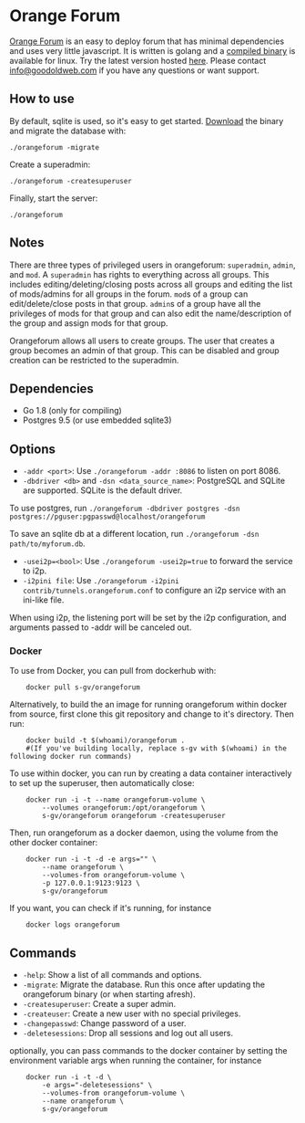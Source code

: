 Orange Forum
============

[Orange Forum](http://www.goodoldweb.com/orangeforum/) is an easy to deploy forum that has minimal dependencies and uses very little javascript.
It is written is golang and a [compiled binary](https://github.com/s-gv/orangeforum/releases) is available for linux.
Try the latest version hosted [here](https://groups.goodoldweb.com/).
Please contact [info@goodoldweb.com](mailto:info@goodoldweb.com) if you have any questions or want support.

How to use
----------

By default, sqlite is used, so it's easy to get started.
[Download](https://github.com/s-gv/orangeforum/releases) the binary and migrate the database with:

```
./orangeforum -migrate
```

Create a superadmin:

```
./orangeforum -createsuperuser
```

Finally, start the server:

```
./orangeforum
```

Notes
-----

There are three types of privileged users in orangeforum: `superadmin`, `admin`, and `mod`. A `superadmin` has rights to
everything across all groups. This includes editing/deleting/closing posts across all groups and editing the list
of mods/admins for all groups in the forum. `mod`s of a group can edit/delete/close posts in that group. `admin`s of
a group have all the privileges of mods for that group and can also edit the name/description of the group and assign
mods for that group.

Orangeforum allows all users to create groups. The user that creates a group becomes an admin of that group.
This can be disabled and group creation can be restricted to the superadmin.

Dependencies
------------

- Go 1.8 (only for compiling)
- Postgres 9.5 (or use embedded sqlite3)

Options
-------

- `-addr <port>`: Use `./orangeforum -addr :8086` to listen on port 8086.
- `-dbdriver <db>` and `-dsn <data_source_name>`: PostgreSQL and SQLite are supported. SQLite is the default driver.

To use postgres, run `./orangeforum -dbdriver postgres -dsn postgres://pguser:pgpasswd@localhost/orangeforum`

To save an sqlite db at a different location, run `./orangeforum -dsn path/to/myforum.db`.

- `-usei2p=<bool>`: Use `./orangeforum -usei2p=true` to forward the service to i2p.
- `-i2pini file`: Use `./orangeforum -i2pini contrib/tunnels.orangeforum.conf` to configure an i2p service with an ini-like file.

When using i2p, the listening port will be set by the i2p configuration, and
arguments passed to -addr will be canceled out.

### Docker

To use from Docker, you can pull from dockerhub with:

        docker pull s-gv/orangeforum

Alternatively, to build the an image for running orangeforum within docker from
source, first clone this git repository and change to it's directory. Then run:

        docker build -t $(whoami)/orangeforum .
        #(If you've building locally, replace s-gv with $(whoami) in the following docker run commands)

To use within docker, you can run by creating a data container interactively to
set up the superuser, then automatically close:

        docker run -i -t --name orangeforum-volume \
            --volumes orangeforum:/opt/orangeforum \
            s-gv/orangeforum orangeforum -createsuperuser

Then, run orangeforum as a docker daemon, using the volume from the other docker
container:

        docker run -i -t -d -e args="" \
            --name orangeforum \
            --volumes-from orangeforum-volume \
            -p 127.0.0.1:9123:9123 \
            s-gv/orangeforum

If you want, you can check if it's running, for instance

        docker logs orangeforum

Commands
--------

- `-help`: Show a list of all commands and options.
- `-migrate`: Migrate the database. Run this once after updating the orangeforum binary (or when starting afresh).
- `-createsuperuser`: Create a super admin.
- `-createuser`: Create a new user with no special privileges.
- `-changepasswd`: Change password of a user.
- `-deletesessions`: Drop all sessions and log out all users.

optionally, you can pass commands to the docker container by setting the
environment variable args when running the container, for instance

        docker run -i -t -d \
            -e args="-deletesessions" \
            --volumes-from orangeforum-volume \
            --name orangeforum \
            s-gv/orangeforum
